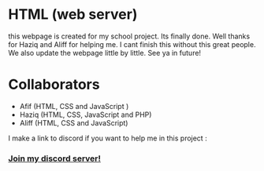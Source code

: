 # HTML (web server)
 this webpage is created for my school project. Its finally done. Well thanks for Haziq and Aliff for helping me. I cant finish this without this great people. We also update the webpage little by little. See ya in future!
# Collaborators
- Afif (HTML, CSS and JavaScript )
- Haziq (HTML, CSS, JavaScript and PHP)
- Aliff (HTML, CSS and JavaScript)

I make a link to discord if you want to help me in this project :
### [Join my discord server!](https://discord.gg/CXf2XEY)
